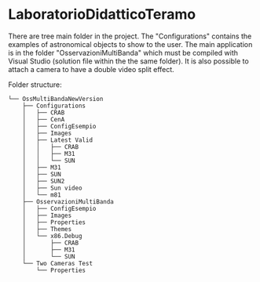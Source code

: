 # LaboratorioDidatticoTeramo

There are tree main folder in the project. The "Configurations" contains the examples of astronomical objects to show to the user. 
The main application is in the folder "OsservazioniMultiBanda" which must be compiled with Visual Studio (solution file within the the same folder). 
It is also possible to attach a camera to have a double video split effect. 

Folder structure: 

```
└── OssMultiBandaNewVersion
    ├── Configurations
    │   ├── CRAB
    │   ├── CenA
    │   ├── ConfigEsempio
    │   ├── Images
    │   ├── Latest Valid
    │   │   ├── CRAB
    │   │   ├── M31
    │   │   └── SUN
    │   ├── M31
    │   ├── SUN
    │   ├── SUN2
    │   ├── Sun video
    │   └── m81
    ├── OsservazioniMultiBanda
    │   ├── ConfigEsempio
    │   ├── Images
    │   ├── Properties
    │   ├── Themes
    │   └── x86.Debug
    │       ├── CRAB
    │       ├── M31
    │       └── SUN
    └── Two Cameras Test
        └── Properties
